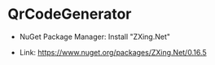 # QrCodeGenerator

* NuGet Package Manager: Install "ZXing.Net" 

* Link: https://www.nuget.org/packages/ZXing.Net/0.16.5
